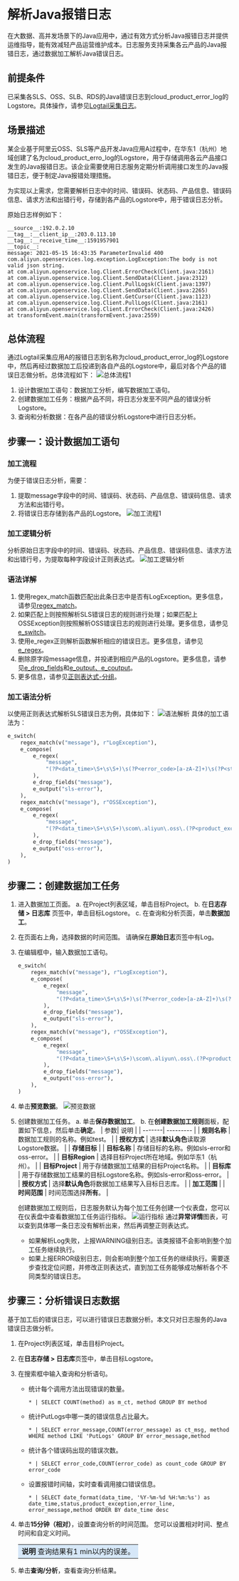 # 解析Java报错日志

在大数据、高并发场景下的Java应用中，通过有效方式分析Java报错日志并提供运维指导，能有效减轻产品运营维护成本。日志服务支持采集各云产品的Java报错日志，通过数据加工解析Java错误日志。

## 前提条件
已采集各SLS、OSS、SLB、RDS的Java错误日志到cloud_product_error_log的Logstore。具体操作，请参见[Logtail采集日志](https://help.aliyun.com/document_detail/28967.htm?spm=a2c4g.11186623.0.0.400479bbieWP04#concept-ed1-fbc-wdb)。
## 场景描述
某企业基于阿里云OSS、SLS等产品开发Java应用A过程中，在华东1（杭州）地域创建了名为cloud_product_erro_log的Logstore，用于存储调用各云产品接口发生的Java报错日志。该企业需要使用日志服务定期分析调用接口发生的Java报错日志，便于制定Java报错处理措施。

为实现以上需求，您需要解析日志中的时间、错误码、状态码、产品信息、错误码信息、请求方法和出错行号，存储到各产品的Logstore中，用于错误日志分析。

原始日志样例如下：
```
__source__:192.0.2.10
__tag__:__client_ip__:203.0.113.10
__tag__:__receive_time__:1591957901
__topic__:
message: 2021-05-15 16:43:35 ParameterInvalid 400
com.aliyun.openservices.log.exception.LogException:The body is not valid json string.
at com.aliyun.openservice.log.Client.ErrorCheck(Client.java:2161)
at com.aliyun.openservice.log.Client.SendData(Client.java:2312)
at com.aliyun.openservice.log.Client.PullLogsk(Client.java:1397)
at com.aliyun.openservice.log.Client.SendData(Client.java:2265)
at com.aliyun.openservice.log.Client.GetCursor(Client.java:1123)
at com.aliyun.openservice.log.Client.PullLogs(Client.java:2161)
at com.aliyun.openservice.log.Client.ErrorCheck(Client.java:2426)
at transformEvent.main(transformEvent.java:2559)
```
## 总体流程
通过Logtail采集应用A的报错日志到名称为cloud_product_error_log的Logstore中，然后再经过数据加工后投递到各自产品的Logstore中，最后对各个产品的错误日志做分析。总体流程如下：
 ![总体流程1](/img/dataprocessdemo/文本解析/总体流程1.png)

1. 设计数据加工语句：数据加工分析，编写数据加工语句。
2. 创建数据加工任务：根据产品不同，将日志分发至不同产品的错误分析Logstore。
3. 查询和分析数据：在各产品的错误分析Logstore中进行日志分析。
## 步骤一：设计数据加工语句
### 加工流程
为便于错误日志分析，需要：
1. 提取message字段中的时间、错误码、状态码、产品信息、错误码信息、请求方法和出错行号。
2. 将错误日志存储到各产品的Logstore。
![加工流程1](/img/dataprocessdemo/文本解析/加工流程1.png)

### 加工逻辑分析
分析原始日志字段中的时间、错误码、状态码、产品信息、错误码信息、请求方法和出错行号，为提取每种字段设计正则表达式。
![加工逻辑分析](/img/dataprocessdemo/文本解析/加工逻辑分析.png)
### 语法详解
1. 使用regex_match函数匹配出此条日志中是否有LogException。更多信息，请参见[regex_match](https://help.aliyun.com/document_detail/125411.htm?spm=a2c4g.11186623.0.0.400463baujwkqV#section-p5o-wsv-w8a)。
2. 如果匹配上则按照解析SLS错误日志的规则进行处理；如果匹配上OSSException则按照解析OSS错误日志的规则进行处理。更多信息，请参见[e_switch](https://help.aliyun.com/document_detail/129393.htm?spm=a2c4g.11186623.0.0.400450eeasy38j#section-f1t-ukb-ilk)。
3. 使用e_regex正则解析函数解析相应的错误日志。更多信息，请参见[e_regex](https://help.aliyun.com/document_detail/125488.htm?spm=a2c4g.11186623.0.0.40046327TTEjv8#section-1rn-crw-ur9)。
4. 删除原字段message信息，并投递到相应产品的Logstore。更多信息，请参见[e_drop_fields](https://help.aliyun.com/document_detail/125485.htm?spm=a2c4g.11186623.0.0.4004ac3aWDwCuN#section-q8m-zn8-uvj)和[e_output、e_coutput](https://help.aliyun.com/document_detail/125484.htm?spm=a2c4g.11186623.0.0.40044358BWfUrK#section-zi7-wtp-30c)。
5. 更多信息，请参见[正则表达式-分组](https://help.aliyun.com/document_detail/129386.htm?spm=a2c4g.11186623.0.0.4004176fAP7mNI#section-r6z-2z2-97g)。
### 加工语法分析
以使用正则表达式解析SLS错误日志为例，具体如下：
![语法解析](/img/dataprocessdemo/文本解析/语法解析.png)
具体的加工语法为：
```python
e_switch(
    regex_match(v("message"), r"LogException"),
    e_compose(
        e_regex(
            "message",
            "(?P<data_time>\S+\s\S+)\s(?P<error_code>[a-zA-Z]+)\s(?P<status>[0-9]+)\scom\.aliyun\.openservices\.log\.exception\.(?P<product_exception>[a-zA-Z]+)\:(?P<error_message>[a-zA-Z0-9:,\-\s]+)\.(\s+\S+\s\S+){5}\s+\S+\scom\.aliyun\.openservices\.log\.Client\.(?P<method>[a-zA-Z]+)\S+\s+\S+\stransformEvent\.main\(transformEvent\.java\:(?P<error_line>[0-9]+)\)",
        ),
        e_drop_fields("message"),
        e_output("sls-error"),
    ),
    regex_match(v("message"), r"OSSException"),
    e_compose(
        e_regex(
            "message",
            "(?P<data_time>\S+\s\S+)\scom\.aliyun\.oss\.(?P<product_exception>[a-zA-Z]+)\:(?P<error_message>[a-zA-Z0-9,\s]+)\.\n\[ErrorCode\]\:\s(?P<error_code>[a-zA-Z]+)\n\[RequestId\]\:\s(?P<request_id>[a-zA-Z0-9]+)\n\[HostId\]\:\s(?P<host_id>[a-zA-Z-.]+)\n\S+\n\S+(\s\S+){3}\n\s+\S+\s+(.+)(\s+\S+){24}\scom\.aliyun\.oss\.OSSClient\.(?P<method>[a-zA-Z]+)\S+\s+\S+\stransformEvent\.main\(transformEvent\.java:(?P<error_line>[0-9]+)\)",
        ),
        e_drop_fields("message"),
        e_output("oss-error"),
    ),
)
```
## 步骤二：创建数据加工任务
1. 进入数据加工页面。
    a. 在Project列表区域，单击目标Project。
    b. 在**日志存储 > 日志库** 页签中，单击目标Logstore。
    c. 在查询和分析页面，单击**数据加工**。
2. 在页面右上角，选择数据的时间范围。
    请确保在**原始日志**页签中有Log。
3. 在编辑框中，输入数据加工语句。
    ```python
    e_switch(
        regex_match(v("message"), r"LogException"),
        e_compose(
            e_regex(
                "message",
                "(?P<data_time>\S+\s\S+)\s(?P<error_code>[a-zA-Z]+)\s(?P<status>[0-9]+)\scom\.aliyun\.openservices\.log\.exception\.(?P<product_exception>[a-zA-Z]+)\:(?P<error_message>[a-zA-Z0-9:,\-\s]+)\.(\s+\S+\s\S+){5}\s+\S+\scom\.aliyun\.openservices\.log\.Client\.(?P<method>[a-zA-Z]+)\S+\s+\S+\stransformEvent\.main\(transformEvent\.java\:(?P<error_line>[0-9]+)\)",
            ),
            e_drop_fields("message"),
            e_output("sls-error"),
        ),
        regex_match(v("message"), r"OSSException"),
        e_compose(
            e_regex(
                "message",
                "(?P<data_time>\S+\s\S+)\scom\.aliyun\.oss\.(?P<product_exception>[a-zA-Z]+)\:(?P<error_message>[a-zA-Z0-9,\s]+)\.\n\[ErrorCode\]\:\s(?P<error_code>[a-zA-Z]+)\n\[RequestId\]\:\s(?P<request_id>[a-zA-Z0-9]+)\n\[HostId\]\:\s(?P<host_id>[a-zA-Z-.]+)\n\S+\n\S+(\s\S+){3}\n\s+\S+\s+(.+)(\s+\S+){24}\scom\.aliyun\.oss\.OSSClient\.(?P<method>[a-zA-Z]+)\S+\s+\S+\stransformEvent\.main\(transformEvent\.java:(?P<error_line>[0-9]+)\)",
            ),
            e_drop_fields("message"),
            e_output("oss-error"),
        ),
    )
    ```
4. 单击**预览数据**。
 ![预览数据](/img/dataprocessdemo/文本解析/预览数据.png)
5. 创建数据加工任务。
    a. 单击**保存数据加工**。
    b. 在**创建数据加工规则**面板，配置如下信息，然后单击**确定**。
     | 参数| 说明 |
    | -------| --------- |
    | **规则名称** | 数据加工规则的名称。例如test。 |
    | **授权方式** | 选择**默认角色**读取源Logstore数据。 |
    | **存储目标** |
    | **目标名称** | 存储目标的名称。例如sls-error和oss-error。 |
    | **目标Region** | 选择目标Project所在地域。例如华东1（杭州）。 |
    | **目标Project** | 用于存储数据加工结果的目标Project名称。 |
    | **目标库** | 用于存储数据加工结果的目标Logstore名称。例如sls-error和oss-error。 |
    | **授权方式** | 选择**默认角色**将数据加工结果写入目标日志库。 |
    | **加工范围** |
    | **时间范围** | 时间范围选择**所有**。 |



    创建数据加工规则后，日志服务默认为每个加工任务创建一个仪表盘，您可以在仪表盘中查看数据加工任务运行指标。
    ![运行指标](/img/dataprocessdemo/文本解析/运行指标.png)
    通过**异常详情**图表，可以查到具体哪一条日志没有解析出来，然后再调整正则表达式。
    * 如果解析Log失败，上报WARNING级别日志。该类报错不会影响到整个加工任务继续执行。
    * 如果上报ERROR级别日志，则会影响到整个加工任务的继续执行。需要逐步查找定位问题，并修改正则表达式，直到加工任务能够成功解析各个不同类型的错误日志。
## 步骤三：分析错误日志数据
基于加工后的错误日志，可以进行错误日志数据分析。本文只对日志服务的Java错误日志做分析。

1. 在Project列表区域，单击目标Project。
2. 在**日志存储 > 日志库**页签中，单击目标Logstore。
3. 在搜索框中输入查询和分析语句。
    * 统计每个调用方法出现错误的数量。
        ```
        * | SELECT COUNT(method) as m_ct, method GROUP BY method
        ```
    * 统计PutLogs中哪一类的错误信息占比最大。
        ```
        * | SELECT error_message,COUNT(error_message) as ct_msg, method WHERE method LIKE 'PutLogs' GROUP BY error_message,method
        ```
    * 统计各个错误码出现的错误次数。
        ```
        * | SELECT error_code,COUNT(error_code) as count_code GROUP BY error_code
        ```
    * 设置报错时间轴，实时查看调用接口错误信息。
        ```
        * | SELECT date_format(data_time, '%Y-%m-%d %H:%m:%s') as date_time,status,product_exception,error_line, error_message,method ORDER BY date_time desc
        ```
4. 单击**15分钟（相对）**，设置查询分析的时间范围。
    您可以设置相对时间、整点时间和自定义时间。
    <table><tr><td bgcolor="#d6e7f8"><b>说明</b> 查询结果有1 min以内的误差。</td></tr></table>

5. 单击**查询/分析**，查看查询分析结果。
